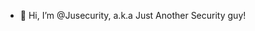- 👋 Hi, I’m @Jusecurity, a.k.a Just Another Security guy!

<!---
Jusecurity/Jusecurity is a ✨ special ✨ repository because its `README.md` (this file) appears on your GitHub profile.
You can click the Preview link to take a look at your changes.
--->
